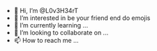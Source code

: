- 👋 Hi, I’m @L0v3H34rT
- 👀 I’m interested in be your friend end do emojis
- 🌱 I’m currently learning ...
- 💞️ I’m looking to collaborate on ...
- 📫 How to reach me ...

<!---
L0v3H34rT/L0v3H34rT is a ✨ special ✨ repository because its `README.md` (this file) appears on your GitHub profile.
You can click the Preview link to take a look at your changes.
--->
